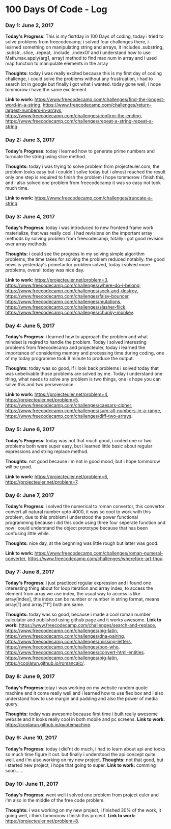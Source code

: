 # 100 Days Of Code - Log

### Day 1: June 2, 2017


**Today's Progress**: This is my fisrtday in 100 Days of coding, today i tried to solve problems from freecodecamp, i solved four challenges there, i learned something on manipulating string and arrays, it includes .substring, .substr, .slice, .repeat, .include, .indexOf and i understand how to use Math.max.apply(arg1, array) method to find max num in array and i used map function to manipulate elements in the array

**Thoughts:** today i was really excited because this is my first day of coding challenge, i could solve the problems without any frustruation, i had to search lot in google but finally i got what i wanted. today gone well, i hope tommorow i have the same excitement.

**Link to work:** https://www.freecodecamp.com/challenges/find-the-longest-word-in-a-string,
                  https://www.freecodecamp.com/challenges/return-largest-numbers-in-arrays,
                  https://www.freecodecamp.com/challenges/confirm-the-ending,
                  https://www.freecodecamp.com/challenges/repeat-a-string-repeat-a-string.


### Day 2: June 3, 2017


**Today's Progress**: today i learned how to generate prime numbers and turncate the string using slice method.

**Thoughts:** today i was trying to solve problem from projecteuler.com, the problem looks easy but i couldn't solve today but i almost reached the result only one step is required to finish the problem i hope tommorow i finish this, and i also solved one problem from freecodecamp it was so easy not took much time.

**Link to work:** https://www.freecodecamp.com/challenges/truncate-a-string.

### Day 3: June 4, 2017


**Today's Progress**: today i was introduced to new frontend frame work materialize, that was really cool. i had revisions on the important array methods by solving problem from freecodecamp, totally i got good revision over array methods.

**Thoughts:** i could see the progress in my solving simple algorithm problems, the time takes for solving the problem reduced notablly. the good news is yesterday's primefactor problem solved, today i solved more problems, overall today was nice day.

**Link to work:** https://projecteuler.net/problem=3,
                  https://www.freecodecamp.com/challenges/where-do-i-belong,
                  https://www.freecodecamp.com/challenges/seek-and-destroy,
                  https://www.freecodecamp.com/challenges/falsy-bouncer,
                  https://www.freecodecamp.com/challenges/mutations,
                  https://www.freecodecamp.com/challenges/slasher-flick,
                  https://www.freecodecamp.com/challenges/chunky-monkey.


### Day 4: June 5, 2017


**Today's Progress**: i learned how to approach the problem and what mindset is reqired to handle the problem. Today i solved interesting problems from freecodecamp and projecteuler, today i learned the importance of considering memory and processing time during coding, one of my today programme took 8 minute to produce the output.

**Thoughts:** today was so good, if i look back problems i solved today that was unbelivable those problems are solved by me.
Today i understand one thing, what needs to solve any problem is two things, one is hope you can solve this and two perseverance.

**Link to work:** https://projecteuler.net/problem=4,
                  https://projecteuler.net/problem=5,
                  https://www.freecodecamp.com/challenges/caesars-cipher,
                  https://www.freecodecamp.com/challenges/sum-all-numbers-in-a-range,
                  https://www.freecodecamp.com/challenges/diff-two-arrays.

### Day 5: June 6, 2017


**Today's Progress**: today was not that much good, i coded one or two problems both were super easy, but i learned little basic about regular expressions and string replace method. 

**Thoughts:** not good because i'm not in good mood, but i hope tommorow will be good.

**Link to work:** https://projecteuler.net/problem=6,
                  https://projecteuler.net/problem=7.

### Day 6: June 7, 2017


**Today's Progress**: i solved the numerical to roman convertor, this convertor convert all natural number upto 4000, it was so cool to work with this problem, due to this problem i understood the power functional programming because i did this code using three four seperate function and now i could understand the object prototype because that has been confusing little while.

**Thoughts:** nice day, at the begnning was little rough but latter was good.

**Link to work:** https://www.freecodecamp.com/challenges/roman-numeral-converter,
                  https://www.freecodecamp.com/challenges/wherefore-art-thou.


### Day 7: June 8, 2017


**Today's Progress**: i just practiced regular expression and i found one interesting thing about for loop iteration and array index, to access the element from array we use index, the usual way to access is like array[index], this index can be number or number in string format, means array[1] and array["1"] both are same.

**Thoughts:** today was so good, because i made a cool roman number calculator and published using github page and it works awesome.
**Link to work:** https://www.freecodecamp.com/challenges/search-and-replace,
                  https://www.freecodecamp.com/challenges/pig-latin,
                  https://www.freecodecamp.com/challenges/dna-pairing,
                  https://www.freecodecamp.com/challenges/missing-letters,
                  https://www.freecodecamp.com/challenges/boo-who,
                  https://www.freecodecamp.com/challenges/convert-html-entities.
                  https://www.freecodecamp.com/challenges/pig-latin,
                  https://coolarun.github.io/romancalc/.
                  
### Day 8: June 9, 2017


**Today's Progress**:totay i was working on my website random quote machine and it come really well and i learned how to use flex box and i also understand how to use margin and padding and also the power of media query.

**Thoughts:** today was awesome because first time i built really awesome website and it looks really cool in both mobile and pc screens.
**Link to work:** https://coolarun.github.io/quotemachine.

### Day 9: June 10, 2017


**Today's Progress**: today i did'nt do much, i had to learn about api and tooks so much time figure it out. but finally i understood the api concept quite well. and i'm also working on my new project.
**Thoughts:**  not that good, but i started new project, i hope that going to super.
**Link to work:** comming soon......

### Day 10: June 11, 2017


**Today's Progress**: went well i solved one problem from project euler and i'm also in the middle of the free code problem.

**Thoughts:** i was working on my new project, i finished 30% of the work, it going well, i think tommorow i finish this project.
**Link to work:** https://projecteuler.net/problem=8.

 
